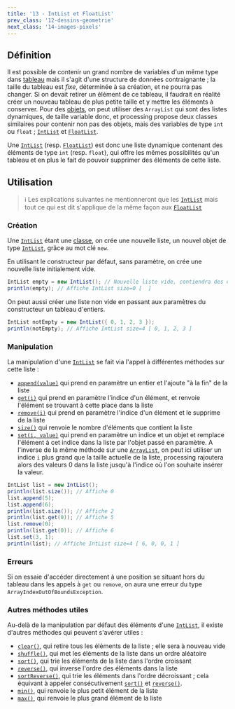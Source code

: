 ```yaml
---
title: '13 - IntList et FloatList'
prev_class: '12-dessins-geometrie'
next_class: '14-images-pixels'
---
```


## Définition

Il est possible de contenir un grand nombre de variables d'un même type dans [tableau](cours/03-tableaux-matrices.md) mais il s'agit d'une structure de données contraignante ; la taille du tableau est *fixe*, déterminée à sa création, et ne pourra pas changer. Si on devait retirer un élément de ce tableau, il faudrait en réalité créer un nouveau tableau de plus petite taille et y mettre les éléments à conserver. Pour des [objets](cours/09-classes.md), on peut utiliser des `ArrayList` qui sont des listes dynamiques, de taille variable donc, et processing propose deux classes similaires pour contenir non pas des objets, mais des variables de type `int` ou `float` ; [`IntList`](https://processing.org/reference/IntList.html) et [`FloatList`](https://processing.org/reference/FloatList.html).

Une [`IntList`](https://processing.org/reference/IntList.html) (resp. [`FloatList`](https://processing.org/reference/FloatList.html)) est donc une liste dynamique contenant des éléments de type `int` (resp. `float`), qui offre les mêmes possibilités qu'un tableau et en plus le fait de pouvoir supprimer des éléments de cette liste.

## Utilisation
> ℹ Les explications suivantes ne mentionneront que les [`IntList`](https://processing.org/reference/IntList.html) mais tout ce qui est dit s'applique de la même façon aux [`FloatList`](https://processing.org/reference/FloatList.html)

### Création

Une [`IntList`](https://processing.org/reference/IntList.html) étant une [classe](cours/09-classes.md), on crée une nouvelle liste, un nouvel objet de type [`IntList`](https://processing.org/reference/IntList.html), grâce au mot clé `new`.

En utilisant le constructeur par défaut, sans paramètre, on crée une nouvelle liste initialement vide.

```java
IntList empty = new IntList(); // Nouvelle liste vide, contiendra des entiers
println(empty); // Affiche IntList size=0 [  ]
```

On peut aussi créer une liste non vide en passant aux paramètres du constructeur un tableau d'entiers.

```java
IntList notEmpty = new IntList({ 0, 1, 2, 3 });
println(notEmpty); // Affiche IntList size=4 [ 0, 1, 2, 3 ]
```

### Manipulation

La manipulation d'une [`IntList`](https://processing.org/reference/IntList.html) se fait via l'appel à différentes méthodes sur cette liste :

- [`append(value)`](https://processing.org/reference/IntList_append_.html) qui prend en paramètre un entier et l'ajoute "à la fin" de la liste
- [`get(i)`](https://processing.org/reference/IntList_get_.html) qui prend en paramètre l'indice d'un élément, et renvoie l'élément se trouvant à cette place dans la liste
- [`remove(i)`](https://processing.org/reference/IntList_remove_.html) qui prend en paramètre l'indice d'un élément et le supprime de la liste
- [`size()`](https://processing.org/reference/IntList_size_.html) qui renvoie le nombre d'éléments que contient la liste
- [`set(i, value)`](https://processing.org/reference/IntList_set_.html) qui prend en paramètre un indice et un objet et remplace l'élément à cet indice dans la liste par l'objet passé en paramètre. A l'inverse de la même méthode sur une [`ArrayList`](https://processing.org/reference/ArrayList.html), on peut ici utiliser un indice `i` plus grand que la taille actuelle de la liste, processing rajoutera alors des valeurs 0 dans la liste jusqu'à l'indice où l'on souhaite insérer la valeur.

```java
IntList list = new IntList();
println(list.size()); // Affiche 0
list.append(5);
list.append(6);
println(list.size()); // Affiche 2
println(list.get(0)); // Affiche 5
list.remove(0);
println(list.get(0)); // Affiche 6
list.set(3, 1);
println(list); // Affiche IntList size=4 [ 6, 0, 0, 1 ]
```

### Erreurs
Si on essaie d'accéder directement à une position se situant hors du tableau dans les appels à `get` ou `remove`, on aura une erreur du type `ArrayIndexOutOfBoundsException`. 

### Autres méthodes utiles

Au-delà de la manipulation par défaut des éléments d'une [`IntList`](https://processing.org/reference/IntList.html), il existe d'autres méthodes qui peuvent s'avérer utiles :
- [`clear()`](https://processing.org/reference/IntList_clear_.html), qui retire tous les éléments de la liste ; elle sera à nouveau vide
- [`shuffle()`](https://processing.org/reference/IntList_shuffle_.html), qui met les éléments de la liste dans un ordre aléatoire
- [`sort()`](https://processing.org/reference/IntList_sort_.html), qui trie les éléments de la liste dans l'ordre croissant
- [`reverse()`](https://processing.org/reference/IntList_reverse_.html), qui inverse l'ordre des éléments dans la liste
- [`sortReverse()`](https://processing.org/reference/IntList_sortReverse_.html), qui trie les éléments dans l'ordre décroissant ; cela équivant à appeler consécutivement [`sort()`](https://processing.org/reference/IntList_sort_.html) et [`reverse()`](https://processing.org/reference/IntList_reverse_.html).
- [`min()`](https://processing.org/reference/IntList_min_.html), qui renvoie le plus petit élément de la liste
- [`max()`](https://processing.org/reference/IntList_max_.html), qui renvoie le plus grand élément de la liste

